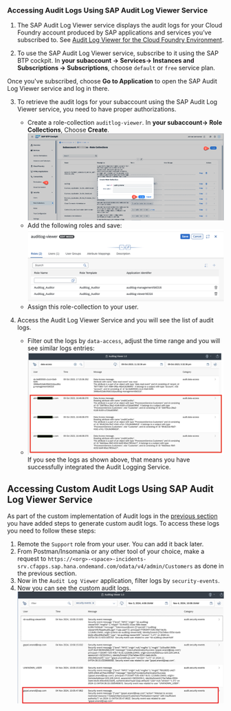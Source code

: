 ### Accessing Audit Logs Using SAP Audit Log Viewer Service

1. The SAP Audit Log Viewer service displays the audit logs for your Cloud Foundry account produced by SAP applications and services you’ve subscribed to.
   See [Audit Log Viewer for the Cloud Foundry Environment](https://help.sap.com/docs/btp/sap-business-technology-platform/audit-log-viewer-for-cloud-foundry-environment).

2. To use the SAP Audit Log Viewer service, subscribe to it using the SAP BTP cockpit.
   In **your subaccount -> Services-> Instances and Subscriptions -> Subscriptions**, choose `default` or `free` service plan.<br/>
   
 Once you've subscribed, choose **Go to Application** to open the SAP Audit Log Viewer service and log in there.

3. To retrieve the audit logs for your subaccount using the SAP Audit Log Viewer service, you need to have proper authorizations.
    - Create a role-collection `auditlog-viewer`. In **your subaccount-> Role Collections**, Choose **Create**.
      ![](./images/auditlog-rolecollection.png)
    - Add the following roles and save:
      ![](./images/auditlog-roles.png)
    - Assign this role-collection to your user.
      
4. Access the Audit Log Viewer Service and you will see the list of audit logs.
    - Filter out the logs by `data-access`, adjust the time range and you will see similar logs entries:
    - ![](./images/auditlog-viewer.png)
    If you see the logs as shown above, that means you have successfully integrated the Audit Logging Service.


## Accessing Custom Audit Logs Using SAP Audit Log Viewer Service
As part of the custom implementation of Audit logs in the [previous section](../../develop/audit-logging/add-custom-auditlogs.md) you have added steps to generate custom audit logs.
To access these logs you need to follow these steps:

1. Remote the `Support` role from your user. You can add it back later.
2. From Postman/Insomania or any other tool of your choice, make a request to `https://<org>-<space>-incidents-srv.cfapps.sap.hana.ondemand.com/odata/v4/admin/Customers` as done in the previous section.
3. Now in the `Audit Log Viewer` application, filter logs by `security-events`.
4. Now you can see the custom audit logs.
   ![Custom Audit Logs](./images/customAuditLog.png)